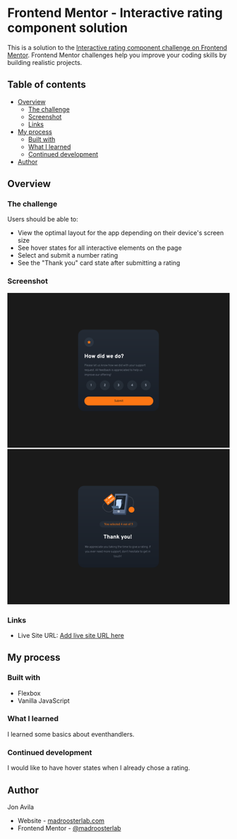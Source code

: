# Frontend Mentor - Interactive rating component solution

This is a solution to the [Interactive rating component challenge on Frontend Mentor](https://www.frontendmentor.io/challenges/interactive-rating-component-koxpeBUmI). Frontend Mentor challenges help you improve your coding skills by building realistic projects.

## Table of contents

- [Overview](#overview)
  - [The challenge](#the-challenge)
  - [Screenshot](#screenshot)
  - [Links](#links)
- [My process](#my-process)
  - [Built with](#built-with)
  - [What I learned](#what-i-learned)
  - [Continued development](#continued-development)
- [Author](#author)

## Overview

### The challenge

Users should be able to:

- View the optimal layout for the app depending on their device's screen size
- See hover states for all interactive elements on the page
- Select and submit a number rating
- See the "Thank you" card state after submitting a rating

### Screenshot

![](./screenshot1.png)
![](./screenshot2.png)

### Links

- Live Site URL: [Add live site URL here](https://your-live-site-url.com)

## My process

### Built with

- Flexbox
- Vanilla JavaScript

### What I learned

I learned some basics about eventhandlers.

### Continued development

I would like to have hover states when I already chose a rating.

## Author

Jon Avila

- Website - [madroosterlab.com](https://www.madroosterlab.com)
- Frontend Mentor - [@madroosterlab](https://www.frontendmentor.io/profile/madroosterlab)
